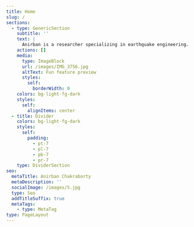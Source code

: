 ```yaml
---
title: Home
slug: /
sections:
  - type: GenericSection
    subtitle: ''
    text: |
      Anirban is a researcher specializing in earthquake engineering. 
    actions: []
    media:
      type: ImageBlock
      url: /images/IMG_3756.jpg
      altText: Fun feature preview
      styles:
        self:
          borderWidth: 0
    colors: bg-light-fg-dark
    styles:
      self:
        alignItems: center
  - title: Divider
    colors: bg-light-fg-dark
    styles:
      self:
        padding:
          - pt-7
          - pl-7
          - pb-7
          - pr-7
    type: DividerSection
seo:
  metaTitle: Anirban Chakraborty
  metaDescription: ''
  socialImage: /images/5.jpg
  type: Seo
  addTitleSuffix: true
  metaTags:
    - type: MetaTag
type: PageLayout
---
```

